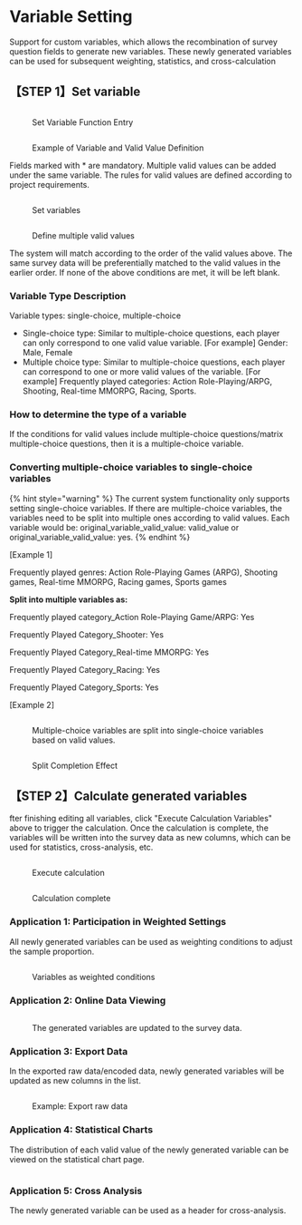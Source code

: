 # Variable Setting

Support for custom variables, which allows the recombination of survey question fields to generate new variables. These newly generated variables can be used for subsequent weighting, statistics, and cross-calculation

## 【STEP 1】Set variable

<figure><img src="../../../.gitbook/assets/image (434).png" alt=""><figcaption><p>Set Variable Function Entry</p></figcaption></figure>

<figure><img src="../../../.gitbook/assets/image (420).png" alt=""><figcaption><p>Example of Variable and Valid Value Definition</p></figcaption></figure>

Fields marked with \* are mandatory. Multiple valid values can be added under the same variable. The rules for valid values are defined according to project requirements.

<figure><img src="../../../.gitbook/assets/image (425).png" alt=""><figcaption><p>Set variables</p></figcaption></figure>

<figure><img src="../../../.gitbook/assets/image (406).png" alt=""><figcaption><p>Define multiple valid values</p></figcaption></figure>

The system will match according to the order of the valid values above. The same survey data will be preferentially matched to the valid values in the earlier order. If none of the above conditions are met, it will be left blank.

### Variable Type Description

Variable types: single-choice, multiple-choice

* Single-choice type: Similar to multiple-choice questions, each player can only correspond to one valid value variable. \[For example] Gender: Male, Female
* Multiple choice type: Similar to multiple-choice questions, each player can correspond to one or more valid values of the variable. \[For example] Frequently played categories: Action Role-Playing/ARPG, Shooting, Real-time MMORPG, Racing, Sports.

### How to determine the type of a variable

If the conditions for valid values include multiple-choice questions/matrix multiple-choice questions, then it is a multiple-choice variable.

### Converting multiple-choice variables to single-choice variables

{% hint style="warning" %}
The current system functionality only supports setting single-choice variables. If there are multiple-choice variables, the variables need to be split into multiple ones according to valid values. Each variable would be: original\_variable\_valid\_value: valid\_value or original\_variable\_valid\_value: yes.
{% endhint %}

\[Example 1]

Frequently played genres: Action Role-Playing Games (ARPG), Shooting games, Real-time MMORPG, Racing games, Sports games

**Split into multiple variables as:**

Frequently played category\_Action Role-Playing Game/ARPG: Yes

Frequently Played Category\_Shooter: Yes&#x20;

Frequently Played Category\_Real-time MMORPG: Yes&#x20;

Frequently Played Category\_Racing: Yes&#x20;

Frequently Played Category\_Sports: Yes

\[Example 2]

<figure><img src="../../../.gitbook/assets/image (1) (2) (1).png" alt=""><figcaption><p>Multiple-choice variables are split into single-choice variables based on valid values.</p></figcaption></figure>

<figure><img src="../../../.gitbook/assets/image (105).png" alt=""><figcaption><p>Split Completion Effect</p></figcaption></figure>

## 【STEP 2】Calculate generated variables

fter finishing editing all variables, click "Execute Calculation Variables" above to trigger the calculation. Once the calculation is complete, the variables will be written into the survey data as new columns, which can be used for statistics, cross-analysis, etc.

<figure><img src="../../../.gitbook/assets/image (101).png" alt=""><figcaption><p>Execute calculation</p></figcaption></figure>

<figure><img src="../../../.gitbook/assets/image (100).png" alt=""><figcaption><p>Calculation complete</p></figcaption></figure>

### Application 1: Participation in Weighted Settings

All newly generated variables can be used as weighting conditions to adjust the sample proportion.

<figure><img src="../../../.gitbook/assets/image (103).png" alt=""><figcaption><p>Variables as weighted conditions</p></figcaption></figure>

### Application 2: Online Data Viewing

<figure><img src="../../../.gitbook/assets/image (1) (1) (1) (1) (1) (1).png" alt=""><figcaption><p>The generated variables are updated to the survey data.</p></figcaption></figure>

### Application 3: Export Data

In the exported raw data/encoded data, newly generated variables will be updated as new columns in the list.

<figure><img src="../../../.gitbook/assets/image (106).png" alt=""><figcaption><p>Example: Export raw data</p></figcaption></figure>

### Application 4: Statistical Charts

The distribution of each valid value of the newly generated variable can be viewed on the statistical chart page.

<figure><img src="../../../.gitbook/assets/image (100) (1).png" alt=""><figcaption></figcaption></figure>

### Application 5: Cross Analysis

The newly generated variable can be used as a header for cross-analysis.

<figure><img src="../../../.gitbook/assets/image (104) (1).png" alt=""><figcaption></figcaption></figure>
